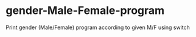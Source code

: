 # gender-Male-Female-program
Print gender (Male/Female) program according to given M/F using switch
